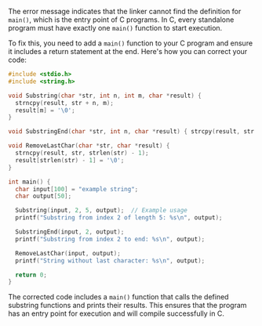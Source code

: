 The error message indicates that the linker cannot find the definition for `main()`, which is the entry point of C programs. In C, every standalone program must have exactly one `main()` function to start execution.

To fix this, you need to add a `main()` function to your C program and ensure it includes a return statement at the end. Here's how you can correct your code:

```c
#include <stdio.h>
#include <string.h>

void Substring(char *str, int n, int m, char *result) {
  strncpy(result, str + n, m);
  result[m] = '\0';
}

void SubstringEnd(char *str, int n, char *result) { strcpy(result, str + n); }

void RemoveLastChar(char *str, char *result) {
  strncpy(result, str, strlen(str) - 1);
  result[strlen(str) - 1] = '\0';
}

int main() {
  char input[100] = "example string";
  char output[50];

  Substring(input, 2, 5, output);  // Example usage
  printf("Substring from index 2 of length 5: %s\n", output);

  SubstringEnd(input, 2, output);
  printf("Substring from index 2 to end: %s\n", output);

  RemoveLastChar(input, output);
  printf("String without last character: %s\n", output);

  return 0;
}
```

The corrected code includes a `main()` function that calls the defined substring functions and prints their results. This ensures that the program has an entry point for execution and will compile successfully in C.
